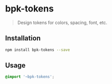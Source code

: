 # bpk-tokens

> Design tokens for colors, spacing, font, etc.

## Installation

```sh
npm install bpk-tokens --save
```

## Usage

```scss
@import '~bpk-tokens';
```

